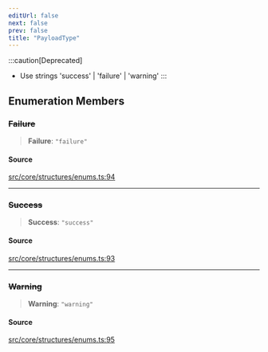 ```yaml
---
editUrl: false
next: false
prev: false
title: "PayloadType"
---
```


:::caution[Deprecated]
- Use strings 'success' | 'failure' | 'warning'
:::

## Enumeration Members

### ~~Failure~~

> **Failure**: `"failure"`

#### Source

[src/core/structures/enums.ts:94](https://github.com/sern-handler/handler/blob/222ecd9b61ad0b94830a2a9444118f01e1b7d6cd/src/core/structures/enums.ts#L94)

***

### ~~Success~~

> **Success**: `"success"`

#### Source

[src/core/structures/enums.ts:93](https://github.com/sern-handler/handler/blob/222ecd9b61ad0b94830a2a9444118f01e1b7d6cd/src/core/structures/enums.ts#L93)

***

### ~~Warning~~

> **Warning**: `"warning"`

#### Source

[src/core/structures/enums.ts:95](https://github.com/sern-handler/handler/blob/222ecd9b61ad0b94830a2a9444118f01e1b7d6cd/src/core/structures/enums.ts#L95)
